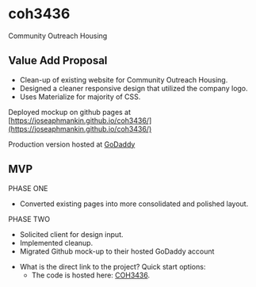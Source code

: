 # coh3436

Community Outreach Housing

## Value Add Proposal

-   Clean-up of existing website for Community Outreach Housing.
-   Designed a cleaner responsive design that utilized the company logo.
-   Uses Materialize for majority of CSS.

Deployed mockup on github pages at [https://joseaphmankin.github.io/coh3436/](https://joseaphmankin.github.io/coh3436/)

Production version hosted at [GoDaddy](https://godaddy.com)

## MVP

PHASE ONE

-   Converted existing pages into more consolidated and polished layout.

PHASE TWO

-   Solicited client for design input.
-   Implemented cleanup.
-   Migrated Github mock-up to their hosted GoDaddy account

*   What is the direct link to the project? Quick start options:
    -   The code is hosted here: [COH3436](https://github.com/joseaphmankin/coh3436).

